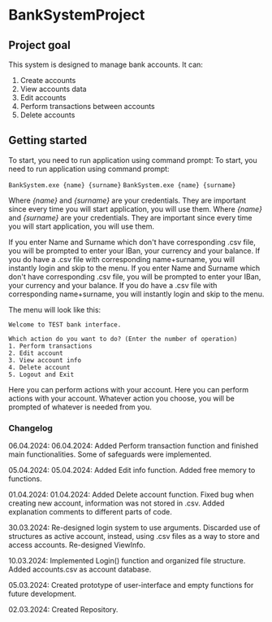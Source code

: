 # BankSystemProject

## Project goal

This system is designed to manage bank accounts.
It can:
1. Create accounts
2. View accounts data
3. Edit accounts
4. Perform transactions between accounts
5. Delete accounts


## Getting started
To start, you need to run application using command prompt: 
To start, you need to run application using command prompt: 

`BankSystem.exe {name} {surname}`
`BankSystem.exe {name} {surname}`

Where *{name}* and *{surname}* are your credentials. They are important since every time you will start application, you will use them.
Where *{name}* and *{surname}* are your credentials. They are important since every time you will start application, you will use them.

If you enter Name and Surname which don't have corresponding .csv file, you will be prompted to enter your IBan, your currency and your balance.
If you do have a .csv file with corresponding name+surname, you will instantly login and skip to the menu.
If you enter Name and Surname which don't have corresponding .csv file, you will be prompted to enter your IBan, your currency and your balance.
If you do have a .csv file with corresponding name+surname, you will instantly login and skip to the menu.

The menu will look like this:

~~~
Welcome to TEST bank interface.

Which action do you want to do? (Enter the number of operation)
1. Perform transactions
2. Edit account
3. View account info
4. Delete account
5. Logout and Exit
~~~
Here you can perform actions with your account.
Here you can perform actions with your account.
Whatever action you choose, you will be prompted of whatever is needed from you.


### Changelog

06.04.2024:
06.04.2024:
Added Perform transaction function and finished main functionalities.
Some of safeguards were implemented.

05.04.2024:
05.04.2024:
Added Edit info function.
Added free memory to functions.

01.04.2024:
01.04.2024:
Added Delete account function.
Fixed bug when creating new account, information was not stored in .csv.
Added explanation comments to different parts of code.

30.03.2024:
Re-designed login system to use arguments. Discarded use of structures as active account, instead, using .csv files as a way to store and access accounts.
Re-designed ViewInfo.

10.03.2024:
Implemented Login() function and organized file structure.
Added accounts.csv as account database.

05.03.2024:
Created prototype of user-interface and empty functions for future development.

02.03.2024:
Created Repository.
